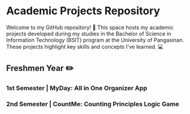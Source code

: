 # Academic Projects Repository

Welcome to my GitHub repository! 👋 This space hosts my academic projects developed during my studies in the Bachelor of Science in Information Technology (BSIT) program at the University of Pangasinan. These projects highlight key skills and concepts I've learned. 💻

## Freshmen Year ✏️

### 1st Semester | MyDay: All in One Organizer App

### 2nd Semester | CountMe: Counting Principles Logic Game



